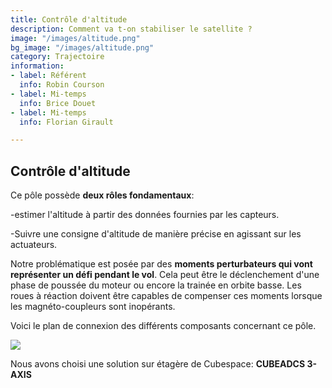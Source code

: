 ```yaml
---
title: Contrôle d'altitude
description: Comment va t-on stabiliser le satellite ?
image: "/images/altitude.png"
bg_image: "/images/altitude.png"
category: Trajectoire
information:
- label: Référent
  info: Robin Courson
- label: Mi-temps
  info: Brice Douet
- label: Mi-temps
  info: Florian Girault

---
```

## Contrôle d'altitude

Ce pôle possède **deux rôles fondamentaux**:

\-estimer l'altitude à partir des données fournies par les capteurs.

\-Suivre une consigne d'altitude de manière précise en agissant sur les actuateurs.

Notre problématique est posée par des **moments perturbateurs qui vont représenter un défi pendant le vol**. Cela peut être le déclenchement d'une phase de poussée du moteur ou encore la trainée en orbite basse. Les roues à réaction doivent être capables de compenser ces moments lorsque les magnéto-coupleurs sont inopérants.

Voici le plan de connexion des différents composants concernant ce pôle.

![](/images/controle_altitude.png)

Nous avons choisi une solution sur étagère de Cubespace: **CUBEADCS 3-AXIS**